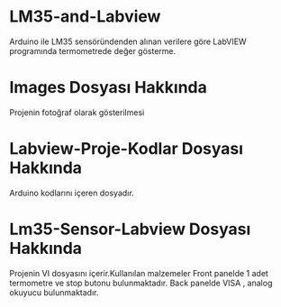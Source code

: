 # LM35-and-Labview
Arduino ile LM35 sensöründenden alınan verilere göre LabVIEW programında termometrede değer gösterme.
# Images Dosyası Hakkında
Projenin fotoğraf olarak gösterilmesi
# Labview-Proje-Kodlar Dosyası Hakkında
Arduino kodlarını içeren dosyadır.
# Lm35-Sensor-Labview Dosyası Hakkında
Projenin VI dosyasını içerir.Kullanılan malzemeler Front panelde 1 adet termometre ve stop butonu bulunmaktadır. Back panelde VISA , analog okuyucu bulunmaktadır.